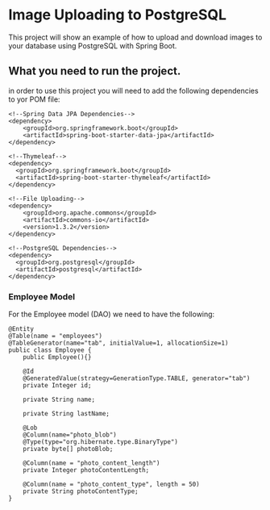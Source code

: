 # Image Uploading to PostgreSQL #
This project will show an example of how to upload and download images to your database using PostgreSQL with Spring Boot.

## What you need to run the project. 
in order to use this project you will need to add the following dependencies to yor POM file:

```
<!--Spring Data JPA Dependencies-->
<dependency>
	<groupId>org.springframework.boot</groupId>
	<artifactId>spring-boot-starter-data-jpa</artifactId>
</dependency>
```

```
<!--Thymeleaf-->
<dependency>
  <groupId>org.springframework.boot</groupId>
  <artifactId>spring-boot-starter-thymeleaf</artifactId>
</dependency>
```

```
<!--File Uploading-->
<dependency>
    <groupId>org.apache.commons</groupId>
    <artifactId>commons-io</artifactId>
    <version>1.3.2</version>
</dependency>
```
```
<!--PostgreSQL Dependencies-->
<dependency>
  <groupId>org.postgresql</groupId>
  <artifactId>postgresql</artifactId>
</dependency>
```

### Employee Model
For the Employee model (DAO) we need to have the following:
```
@Entity
@Table(name = "employees")
@TableGenerator(name="tab", initialValue=1, allocationSize=1)
public class Employee {
    public Employee(){}

    @Id
    @GeneratedValue(strategy=GenerationType.TABLE, generator="tab")
    private Integer id;

    private String name;

    private String lastName;

    @Lob
    @Column(name="photo_blob")
    @Type(type="org.hibernate.type.BinaryType")
    private byte[] photoBlob;

    @Column(name = "photo_content_length")
    private Integer photoContentLength;

    @Column(name = "photo_content_type", length = 50)
    private String photoContentType;
}
```
